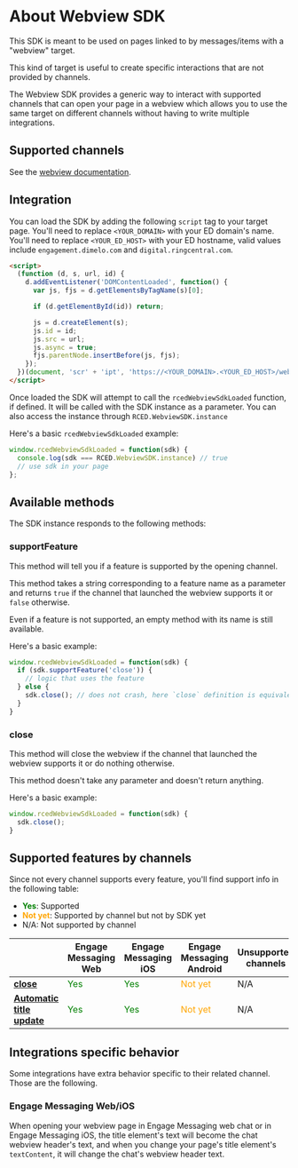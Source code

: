 # About Webview SDK

This SDK is meant to be used on pages linked to by messages/items with a "webview" target.

This kind of target is useful to create specific interactions that are not provided by channels.

The Webview SDK provides a generic way to interact with supported channels that can open your page in a webview which allows you to use the same target on different channels without having to write multiple integrations.

## Supported channels

See the [webview documentation](../webview#channels-supporting-this-feature).

## Integration

You can load the SDK by adding the following `script` tag to your target page.
You'll need to replace `<YOUR_DOMAIN>` with your ED domain's name.
You'll need to replace `<YOUR_ED_HOST>` with your ED hostname, valid values include `engagement.dimelo.com` and `digital.ringcentral.com`.

```html
<script>
  (function (d, s, url, id) {
    d.addEventListener('DOMContentLoaded', function() {
      var js, fjs = d.getElementsByTagName(s)[0];

      if (d.getElementById(id)) return;

      js = d.createElement(s);
      js.id = id;
      js.src = url;
      js.async = true;
      fjs.parentNode.insertBefore(js, fjs);
    });
  })(document, 'scr' + 'ipt', 'https://<YOUR_DOMAIN>.<YOUR_ED_HOST>/webview/sdk.js', 'ed_webview_sdk_loader');
</script>
```

Once loaded the SDK will attempt to call the `rcedWebviewSdkLoaded` function, if defined. It will be called with the SDK instance as a parameter. You can also access the instance through `RCED.WebviewSDK.instance`

Here's a basic `rcedWebviewSdkLoaded` example:
```javascript
window.rcedWebviewSdkLoaded = function(sdk) {
  console.log(sdk === RCED.WebviewSDK.instance) // true
  // use sdk in your page
};
```

## Available methods

The SDK instance responds to the following methods:
### supportFeature

This method will tell you if a feature is supported by the opening channel.

This method takes a string corresponding to a feature name as a parameter and returns `true` if the channel that launched the webview supports it or `false` otherwise.

Even if a feature is not supported, an empty method with its name is still available.

Here's a basic example:
```javascript
window.rcedWebviewSdkLoaded = function(sdk) {
  if (sdk.supportFeature('close')) {
    // logic that uses the feature
  } else {
    sdk.close(); // does not crash, here `close` definition is equivalent to `function() {}`
  }
}
```

### close

This method will close the webview if the channel that launched the webview supports it or do nothing otherwise.

This method doesn't take any parameter and doesn't return anything.

Here's a basic example:
```javascript
window.rcedWebviewSdkLoaded = function(sdk) {
  sdk.close();
}
```

## Supported features by channels

Since not every channel supports every feature, you'll find support info in the following table:

* **<span style="color:green">Yes</span>**: Supported
* **<span style="color:orange">Not yet</span>**: Supported by channel but not by SDK yet
* N/A: Not supported by channel

| | **Engage Messaging Web** | **Engage Messaging iOS** | **Engage Messaging Android** | **Unsupported channels** |
|-|-|-|-|-|
| [**close**](#close) | <span style="color: green">Yes</span> | <span style="color: green">Yes</span> | <span style="color: orange">Not yet</span> | N/A |
| [**Automatic title update**](#engage-messaging-web) | <span style="color: green">Yes</span> | <span style="color: green">Yes</span> | <span style="color: orange">Not yet</span> | N/A |

## Integrations specific behavior

Some integrations have extra behavior specific to their related channel. Those are the following.

### Engage Messaging Web/iOS

When opening your webview page in Engage Messaging web chat or in Engage Messaging iOS, the title element's text will become the chat webview header's text, and when you change your page's title element's `textContent`, it will change the chat's webview header text.
